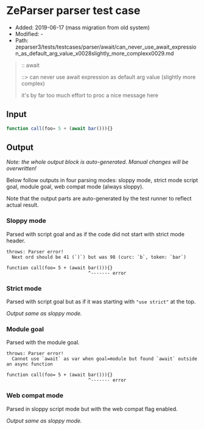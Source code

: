 # ZeParser parser test case

- Added: 2019-06-17 (mass migration from old system)
- Modified: -
- Path: zeparser3/tests/testcases/parser/await/can_never_use_await_expression_as_default_arg_value_x0028slightly_more_complexx0029.md

> :: await
>
> ::> can never use await expression as default arg value (slightly more complex)
>
> it's by far too much effort to proc a nice message here

## Input

`````js
function call(foo= 5 + (await bar())){}
`````

## Output

_Note: the whole output block is auto-generated. Manual changes will be overwritten!_

Below follow outputs in four parsing modes: sloppy mode, strict mode script goal, module goal, web compat mode (always sloppy).

Note that the output parts are auto-generated by the test runner to reflect actual result.

### Sloppy mode

Parsed with script goal and as if the code did not start with strict mode header.

`````
throws: Parser error!
  Next ord should be 41 (`)`) but was 98 (curc: `b`, token: `bar`)

function call(foo= 5 + (await bar())){}
                              ^------- error
`````

### Strict mode

Parsed with script goal but as if it was starting with `"use strict"` at the top.

_Output same as sloppy mode._

### Module goal

Parsed with the module goal.

`````
throws: Parser error!
  Cannot use `await` as var when goal=module but found `await` outside an async function

function call(foo= 5 + (await bar())){}
                              ^------- error
`````


### Web compat mode

Parsed in sloppy script mode but with the web compat flag enabled.

_Output same as sloppy mode._
